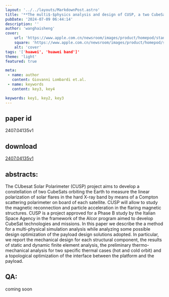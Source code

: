 ```yaml
---
layout: '../../layouts/MarkdownPost.astro'
title: '**The multi$-$physics analysis and design of CUSP, a two CubeSat constellation for Space Weather and Solar flares X-ray polarimetry**'
pubDate: '2024-07-09 06:44:14'
description: ''
author: 'wanghaisheng'
cover:
    url: 'https://www.apple.com.cn/newsroom/images/product/homepod/standard/Apple-HomePod-hero-230118_big.jpg.large_2x.jpg'
    square: 'https://www.apple.com.cn/newsroom/images/product/homepod/standard/Apple-HomePod-hero-230118_big.jpg.large_2x.jpg'
    alt: 'cover'
tags: '['huawei', 'huawei band']' 
theme: 'light'
featured: true

meta:
 - name: author
   content: Giovanni Lombardi et.al.
 - name: keywords
   content: key3, key4

keywords: key1, key2, key3
---
```


## paper id
2407.04135v1
## download
[2407.04135v1](http://arxiv.org/abs/2407.04135v1)
## abstracts:
The CUbesat Solar Polarimeter (CUSP) project aims to develop a constellation of two CubeSats orbiting the Earth to measure the linear polarization of solar flares in the hard X-ray band by means of a Compton scattering polarimeter on board of each satellite. CUSP will allow to study the magnetic reconnection and particle acceleration in the flaring magnetic structures. CUSP is a project approved for a Phase B study by the Italian Space Agency in the framework of the Alcor program aimed to develop CubeSat technologies and missions. In this paper we describe the a method for a multi-physical simulation analysis while analyzing some possible design optimization of the payload design solutions adopted. In particular, we report the mechanical design for each structural component, the results of static and dynamic finite element analysis, the preliminary thermo-mechanical analysis for two specific thermal cases (hot and cold orbit) and a topological optimization of the interface between the platform and the payload.
## QA:
coming soon
